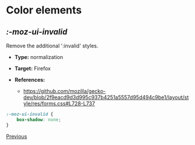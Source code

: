 # Color elements

## *:-moz-ui-invalid*

Remove the additional ':invalid' styles.

* **Type:** normalization
* **Target:** Firefox

* **References:**
    * https://github.com/mozilla/gecko-dev/blob/2f9eacd9d3d995c937b4251a5557d95d494c9be1/layout/style/res/forms.css#L728-L737

```scss
:-moz-ui-invalid {
	box-shadow: none;
}
```

[Previous](index.md)